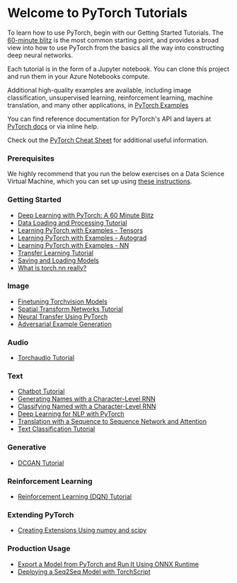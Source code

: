 # Welcome to PyTorch Tutorials

To learn how to use PyTorch, begin with our Getting Started Tutorials. The [60-minute blitz](beginner/blitz) is the most common starting point, and provides a broad view into how to use PyTorch from the basics all the way into constructing deep neural networks.

Each tutorial is in the form of a Jupyter notebook. You can clone this project and run them in your Azure Notebooks compute.

Additional high-quality examples are available, including image classification, unsupervised learning, reinforcement learning, machine translation, and many other applications, in [PyTorch Examples](https://github.com/pytorch/examples/)

You can find reference documentation for PyTorch's API and layers at [PyTorch docs](https://docs.pytorch.org) or via inline help.

Check out the [PyTorch Cheat Sheet](https://pytorch.org/tutorials/beginner/ptcheat.html) for additional useful information.

### Prerequisites

We highly recommend that you run the below exercises on a Data Science Virtual Machine, which you can set up using [these instructions](https://docs.microsoft.com/azure/notebooks/use-data-science-virtual-machine).

### Getting Started

* [Deep Learning with PyTorch: A 60 Minute Blitz](beginner/blitz/)
* [Data Loading and Processing Tutorial](beginner/data_loading_tutorial.ipynb)
* [Learning PyTorch with Examples - Tensors](beginner/examples_tensor/)
* [Learning PyTorch with Examples - Autograd](beginner/examples_autograd/)
* [Learning PyTorch with Examples - NN](beginner/examples_nn/)
* [Transfer Learning Tutorial](beginner/transfer_learning_tutorial.ipynb)
* [Saving and Loading Models](beginner/saving_loading_models.ipynb)
* [What is torch.nn really?](beginner/nn_tutorial.ipynb)

### Image
* [Finetuning Torchvision Models](beginner/finetuning_torchvision_models_tutorial.ipynb)
* [Spatial Transform Networks Tutorial](intermediate/spatial_transformer_tutorial.ipynb)
* [Neural Transfer Using PyTorch](advanced/neural_style_tutorial.ipynb)
* [Adversarial Example Generation](beginner/fgsm_tutorial.ipynb)

### Audio
* [Torchaudio Tutorial](beginner/audio_preprocessing_tutorial.ipynb)

### Text
* [Chatbot Tutorial](beginner/chatbot_tutorial.ipynb)
* [Generating Names with a Character-Level RNN](intermediate/char_rnn_generation_tutorial.ipynb)
* [Classifying Named with a Character-Level RNN](intermediate/char_rnn_classification_tutorial.ipynb)
* [Deep Learning for NLP with PyTorch](beginner/nlp/)
* [Translation with a Sequence to Sequence Network and Attention](intermediate/seq2seq_translation_tutorial.ipynb)
* [Text Classification Tutorial](beginner/text_sentiment_ngrams_tutorial.ipynb)

### Generative
* [DCGAN Tutorial](beginner/dcgan_faces_tutorial.ipynb)

### Reinforcement Learning
* [Reinforcement Learning (DQN) Tutorial](intermediate/reinforcement_q_learning.ipynb)

### Extending PyTorch
* [Creating Extensions Using numpy and scipy](advanced/numpy_extensions_tutorial.ipynb)

### Production Usage
* [Export a Model from PyTorch and Run It Using ONNX Runtime](advanced/super_resolution_with_onnxruntime.ipynb)
* [Deploying a Seq2Seq Model with TorchScript](beginner/deploy_seq2seq_hybrid_frontend_tutorial.ipynb)